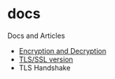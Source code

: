 # docs
Docs and Articles
* [Encryption and Decryption](encryption.md)
* [TLS/SSL version](tls_ssl_versions.md)
* TLS Handshake
